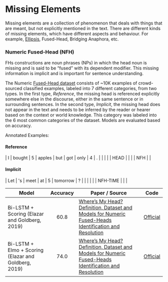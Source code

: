 # Missing Elements

Missing elements are a collection of phenomenon that deals with things that are meant, but not explicitly mentioned in the text.
There are different kinds of missing elements, which have different aspects and behaviour. 
For example, [Ellipsis](https://en.wikipedia.org/wiki/Ellipsis_(linguistics)), Fused-Head, Bridging Anaphora, etc.


### Numeric Fused-Head (NFH)
FHs constructions are noun phrases (NPs) in which the head noun is missing and is said to be “fused” with its dependent modifier.
This missing information is implicit and is important for sentence understanding.

The Numeric [Fused-Head dataset](https://github.com/yanaiela/num_fh/tree/master/data/resolution/processed)
consists of ~10K examples of crowd-sourced classified examples, labeled into 7 different categories, from two types.
In the first type, *Reference*, the missing head is referenced explicitly somewhere else in the discourse, either in the
same sentence or in surrounding sentences.
In the second type, *Implicit*, the missing head does not appear in the text and needs to be inferred by the reader or
hearer based on the context or world knowledge. This category was labeled into the 6 most common categories of the dataset.
Models are evaluated based on accuracy.

Annotated Examples:

#### Reference
| I | bought | 5 | apples | but | got | only | 4 | . |
|   |        |   | HEAD   |     |     |      | NFH | |

#### Implicit
| Let | 's | meet | at | 5 | tomorrow | ? |
|     |    |      |    | NFH-TIME |   |   |


| Model           | Accuracy  |  Paper / Source | Code |
| ------------- | :-----:| --- | :-----: |
| Bi-LSTM + Scoring (Elazar and Goldberg, 2019) | 60.8 | [Where’s My Head? Definition, Dataset and Models for Numeric Fused-Heads Identification and Resolution](https://arxiv.org/abs/1905.10886) | [Official](https://github.com/yanaiela/num_fh) |
| Bi-LSTM + Elmo + Scoring (Elazar and Goldberg, 2019) | 74.0 | [Where’s My Head? Definition, Dataset and Models for Numeric Fused-Heads Identification and Resolution](https://arxiv.org/abs/1905.10886) | [Official](https://github.com/yanaiela/num_fh) |
